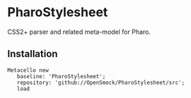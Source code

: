 # PharoStylesheet

CSS2+ parser and related meta-model for Pharo.

## Installation

```Smalltalk
Metacello new
   baseline: 'PharoStylesheet';
   repository: 'github://OpenSmock/PharoStylesheet/src';
   load
```
